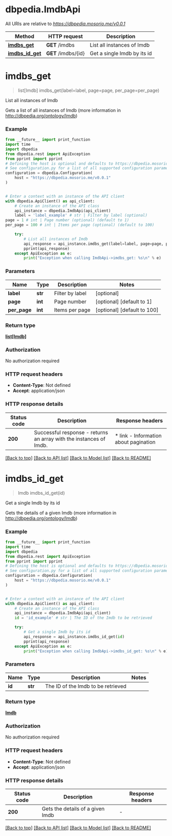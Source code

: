 # dbpedia.ImdbApi

All URIs are relative to *https://dbpedia.mosorio.me/v0.0.1*

Method | HTTP request | Description
------------- | ------------- | -------------
[**imdbs_get**](ImdbApi.md#imdbs_get) | **GET** /imdbs | List all instances of Imdb
[**imdbs_id_get**](ImdbApi.md#imdbs_id_get) | **GET** /imdbs/{id} | Get a single Imdb by its id


# **imdbs_get**
> list[Imdb] imdbs_get(label=label, page=page, per_page=per_page)

List all instances of Imdb

Gets a list of all instances of Imdb (more information in http://dbpedia.org/ontology/Imdb)

### Example

```python
from __future__ import print_function
import time
import dbpedia
from dbpedia.rest import ApiException
from pprint import pprint
# Defining the host is optional and defaults to https://dbpedia.mosorio.me/v0.0.1
# See configuration.py for a list of all supported configuration parameters.
configuration = dbpedia.Configuration(
    host = "https://dbpedia.mosorio.me/v0.0.1"
)


# Enter a context with an instance of the API client
with dbpedia.ApiClient() as api_client:
    # Create an instance of the API class
    api_instance = dbpedia.ImdbApi(api_client)
    label = 'label_example' # str | Filter by label (optional)
page = 1 # int | Page number (optional) (default to 1)
per_page = 100 # int | Items per page (optional) (default to 100)

    try:
        # List all instances of Imdb
        api_response = api_instance.imdbs_get(label=label, page=page, per_page=per_page)
        pprint(api_response)
    except ApiException as e:
        print("Exception when calling ImdbApi->imdbs_get: %s\n" % e)
```

### Parameters

Name | Type | Description  | Notes
------------- | ------------- | ------------- | -------------
 **label** | **str**| Filter by label | [optional] 
 **page** | **int**| Page number | [optional] [default to 1]
 **per_page** | **int**| Items per page | [optional] [default to 100]

### Return type

[**list[Imdb]**](Imdb.md)

### Authorization

No authorization required

### HTTP request headers

 - **Content-Type**: Not defined
 - **Accept**: application/json

### HTTP response details
| Status code | Description | Response headers |
|-------------|-------------|------------------|
**200** | Successful response - returns an array with the instances of Imdb. |  * link - Information about pagination <br>  |

[[Back to top]](#) [[Back to API list]](../README.md#documentation-for-api-endpoints) [[Back to Model list]](../README.md#documentation-for-models) [[Back to README]](../README.md)

# **imdbs_id_get**
> Imdb imdbs_id_get(id)

Get a single Imdb by its id

Gets the details of a given Imdb (more information in http://dbpedia.org/ontology/Imdb)

### Example

```python
from __future__ import print_function
import time
import dbpedia
from dbpedia.rest import ApiException
from pprint import pprint
# Defining the host is optional and defaults to https://dbpedia.mosorio.me/v0.0.1
# See configuration.py for a list of all supported configuration parameters.
configuration = dbpedia.Configuration(
    host = "https://dbpedia.mosorio.me/v0.0.1"
)


# Enter a context with an instance of the API client
with dbpedia.ApiClient() as api_client:
    # Create an instance of the API class
    api_instance = dbpedia.ImdbApi(api_client)
    id = 'id_example' # str | The ID of the Imdb to be retrieved

    try:
        # Get a single Imdb by its id
        api_response = api_instance.imdbs_id_get(id)
        pprint(api_response)
    except ApiException as e:
        print("Exception when calling ImdbApi->imdbs_id_get: %s\n" % e)
```

### Parameters

Name | Type | Description  | Notes
------------- | ------------- | ------------- | -------------
 **id** | **str**| The ID of the Imdb to be retrieved | 

### Return type

[**Imdb**](Imdb.md)

### Authorization

No authorization required

### HTTP request headers

 - **Content-Type**: Not defined
 - **Accept**: application/json

### HTTP response details
| Status code | Description | Response headers |
|-------------|-------------|------------------|
**200** | Gets the details of a given Imdb |  -  |

[[Back to top]](#) [[Back to API list]](../README.md#documentation-for-api-endpoints) [[Back to Model list]](../README.md#documentation-for-models) [[Back to README]](../README.md)

